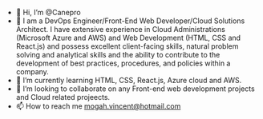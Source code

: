 - 👋 Hi, I’m @Canepro
- 👀 I am a DevOps Engineer/Front-End Web Developer/Cloud Solutions Architect. I have extensive experience in Cloud Administrations (Microsoft Azure and AWS) and Web Development (HTML, CSS and React.js) and possess excellent client-facing skills, natural problem solving and analytical skills and the ability to contribute to the development of best practices, procedures, and policies within a company.
- 🌱 I’m currently learning HTML, CSS, React.js, Azure cloud and AWS.
- 💞️ I’m looking to collaborate on any Front-end web development projects and Cloud related projeects.
- 📫 How to reach me mogah.vincent@hotmail.com

<!---
Canepro/Canepro is a ✨ special ✨ repository because its `README.md` (this file) appears on your GitHub profile.
You can click the Preview link to take a look at your changes.
--->
